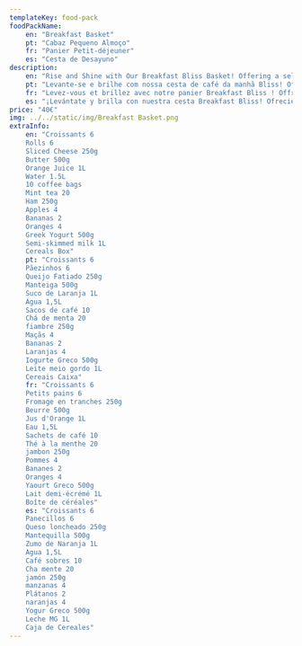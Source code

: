```yaml
---
templateKey: food-pack
foodPackName:
    en: "Breakfast Basket"
    pt: "Cabaz Pequeno Almoço"
    fr: "Panier Petit-déjeuner"
    es: "Cesta de Desayuno"
description: 
    en: "Rise and Shine with Our Breakfast Bliss Basket! Offering a selection of breakfast items like croissants, cheese, butter, ham and all the breakfast delights to ensure a speedy start to your first morning. Great if you had a late arrival the night before!"
    pt: "Levante-se e brilhe com nossa cesta de café da manhã Bliss! Oferecendo uma seleção de itens de café da manhã como croissants, queijo, manteiga, presunto e todas as delícias do café da manhã para garantir um início rápido de sua primeira manhã. Ótimo se você chegou tarde na noite anterior!"
    fr: "Levez-vous et brillez avec notre panier Breakfast Bliss ! Offrant une sélection de produits de petit-déjeuner comme des croissants, du fromage, du beurre, du jambon et tous les délices du petit-déjeuner pour garantir un début rapide de votre première matinée. Idéal si vous êtes arrivé tard la veille !"
    es: "¡Levántate y brilla con nuestra cesta Breakfast Bliss! Ofreciendo una selección de productos para el desayuno como croissants, queso, mantequilla, jamón y todas las delicias del desayuno para garantizar un comienzo rápido de su primera mañana. ¡Genial si llegaste tarde la noche anterior!"
price: "40€"
img: ../../static/img/Breakfast Basket.png
extraInfo:
    en: "Croissants 6
    Rolls 6
    Sliced Cheese 250g
    Butter 500g
    Orange Juice 1L
    Water 1.5L
    10 coffee bags
    Mint tea 20
    Ham 250g
    Apples 4
    Bananas 2
    Oranges 4
    Greek Yogurt 500g
    Semi-skimmed milk 1L
    Cereals Box"
    pt: "Croissants 6
    Pãezinhos 6
    Queijo Fatiado 250g
    Manteiga 500g
    Suco de Laranja 1L
    Água 1,5L
    Sacos de café 10
    Chá de menta 20
    fiambre 250g
    Maçãs 4
    Bananas 2
    Laranjas 4
    Iogurte Greco 500g
    Leite meio gordo 1L
    Cereais Caixa"
    fr: "Croissants 6
    Petits pains 6
    Fromage en tranches 250g
    Beurre 500g
    Jus d'Orange 1L
    Eau 1,5L
    Sachets de café 10
    Thé à la menthe 20
    jambon 250g
    Pommes 4
    Bananes 2
    Oranges 4
    Yaourt Greco 500g
    Lait demi-écrémé 1L
    Boîte de céréales"
    es: "Croissants 6 
    Panecillos 6
    Queso loncheado 250g
    Mantequilla 500g
    Zumo de Naranja 1L
    Agua 1,5L
    Café sobres 10
    Cha mente 20
    jamón 250g
    manzanas 4
    Plátanos 2
    naranjas 4
    Yogur Greco 500g
    Leche MG 1L
    Caja de Cereales"
---
```



